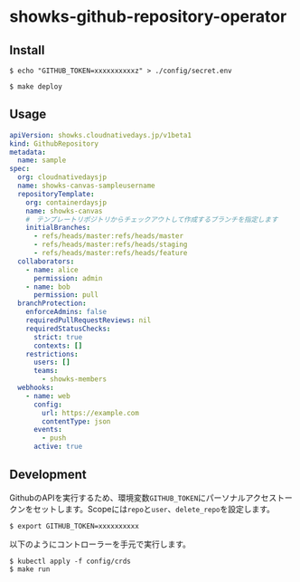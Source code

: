 # showks-github-repository-operator

## Install

```
$ echo "GITHUB_TOKEN=xxxxxxxxxxz" > ./config/secret.env
```

```
$ make deploy
```

## Usage

```yaml
apiVersion: showks.cloudnativedays.jp/v1beta1
kind: GithubRepository
metadata:
  name: sample
spec:
  org: cloudnativedaysjp
  name: showks-canvas-sampleusername
  repositoryTemplate:
    org: containerdaysjp
    name: showks-canvas
    #　テンプレートリポジトリからチェックアウトして作成するブランチを指定します
    initialBranches:
      - refs/heads/master:refs/heads/master
      - refs/heads/master:refs/heads/staging
      - refs/heads/master:refs/heads/feature
  collaborators:
    - name: alice
      permission: admin
    - name: bob
      permission: pull
  branchProtection:
    enforceAdmins: false
    requiredPullRequestReviews: nil
    requiredStatusChecks:
      strict: true
      contexts: []
    restrictions:
      users: []
      teams:
        - showks-members
  webhooks:
    - name: web
      config:
        url: https://example.com
        contentType: json 
      events:
        - push
      active: true
```

## Development

GithubのAPIを実行するため、環境変数`GITHUB_TOKEN`にパーソナルアクセストークンをセットします。Scopeには`repo`と`user`、`delete_repo`を設定します。

```
$ export GITHUB_TOKEN=xxxxxxxxxx
```

以下のようにコントローラーを手元で実行します。

```
$ kubectl apply -f config/crds
$ make run
```

